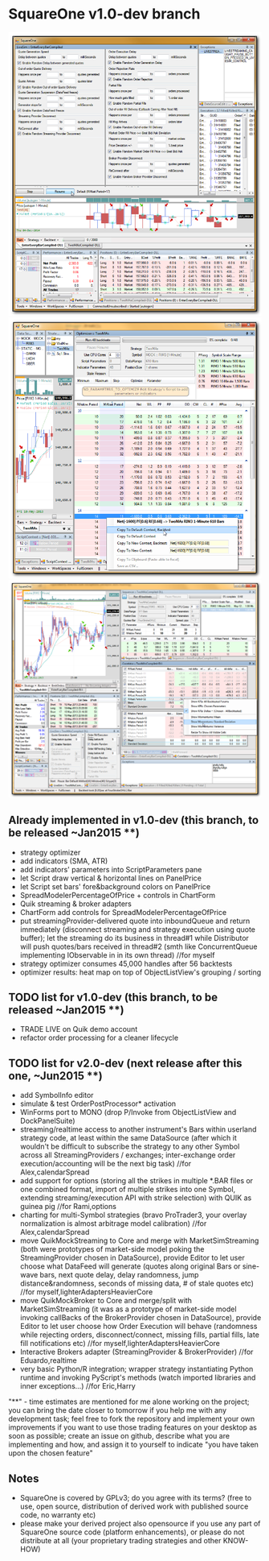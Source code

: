 SquareOne v1.0-dev branch
=========================

![ScreenShot](Screenshot-v1.0-dev-livesim.png)
![ScreenShot](Screenshot-v1.0-dev-optimizer.png)
![ScreenShot](Screenshot-v1.0-dev-correlator.png)

Already implemented in v1.0-dev (this branch, to be released ~Jan2015 **)
-------------------------------------------------------------------------

* strategy optimizer
* add indicators (SMA, ATR)
* add indicators' parameters into ScriptParameters pane
* let Script draw vertical & horizontal lines on PanelPrice
* let Script set bars' fore&background colors on PanelPrice
* SpreadModelerPercentageOfPrice + controls in ChartForm
* Quik streaming & broker adapters
* ChartForm add controls for SpreadModelerPercentageOfPrice
* put streamingProvider-delivered quote into inboundQueue and return immediately  (disconnect streaming and strategy execution using quote buffer); let the streaming do its business in thread#1 while Distributor will push quotes/bars received in thread#2 (smth like ConcurrentQueue implementing IObservable in in its own thread) //for myself
* strategy optimizer consumes 45,000 handles after 56 backtests
* optimizer results: heat map on top of ObjectListView's grouping / sorting 


TODO list for v1.0-dev (this branch, to be released ~Jan2015 **)
----------------------------------------------------------------

* TRADE LIVE on Quik demo account
* refactor order processing for a cleaner lifecycle


TODO list for v2.0-dev (next release after this one, ~Jun2015 **)
-----------------------------------------------------------------

* add SymbolInfo editor
* simulate & test OrderPostProcessor* activation
* WinForms port to MONO (drop P/Invoke from ObjectListView and DockPanelSuite)
* streaming/realtime access to another instrument's Bars within userland strategy code, at least within the same DataSource (after which it wouldn't be difficult to subscribe the strategy to any other Symbol across all StreamingProviders / exchanges; inter-exchange order execution/accounting will be the next big task) //for Alex,calendarSpread
* add support for options (storing all the strikes in multiple *.BAR files or one combined format, import of multiple strikes into one Symbol, extending streaming/execution API with strike selection) with QUIK as guinea pig //for Rami,options
* charting for multi-Symbol strategies (bravo ProTrader3, your overlay normalization is almost arbitrage model calibration) //for Alex,calendarSpread
* move QuikMockStreaming to Core and merge with MarketSimStreaming (both were prototypes of market-side model poking the  StreamingProvider chosen in DataSource), provide Editor to let user choose what DataFeed will generate (quotes along original Bars or sine-wave bars, next quote delay, delay randomness, jump distance&randomness, seconds of missing data, # of stale quotes etc) //for myself,lighterAdaptersHeavierCore
* move QuikMockBroker to Core and merge/split with MarketSimStreaming (it was as a prototype of market-side model invoking callBacks of the BrokerProvider chosen in DataSource), provide Editor to let user choose how Order Execution will behave (randomness while rejecting orders, disconnect/connect, missing fills, partial fills, late fill notifications etc) //for myself,lighterAdaptersHeavierCore
* Interactive Brokers adapter (StreamingProvider & BrokerProvider) //for Eduardo,realtime
* very basic Python/R integration; wrapper strategy instantiating Python runtime and invoking PyScript's methods (watch imported libraries and inner exceptions...) //for Eric,Harry



"**" - time estimates are mentioned for me alone working on the project; you can bring the date closer to tomorrow if you help me with any development task; feel free to fork the repository and implement your own improvements if you want to use those trading features on your desktop as soon as possible; create an issue on github, describe what you are implementing and how, and assign it to yourself to indicate "you have taken upon the chosen feature"



Notes
-----

* SquareOne is covered by GPLv3; do you agree with its terms? (free to use, open source, distribution of derived work with published source code, no warranty etc)
* please make your derived project also opensource if you use any part of SquareOne source code (platform enhancements), or please do not distribute at all (your proprietary trading strategies and other KNOW-HOW)